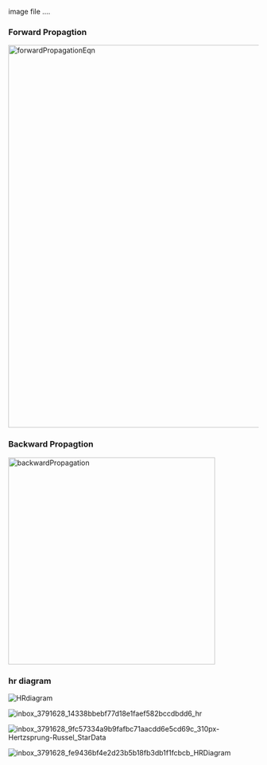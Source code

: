 image file ....


<h3> Forward Propagtion </h3>
<img width="769" alt="forwardPropagationEqn" src="https://github.com/Navi1313/SpaceProject/assets/121182901/86fefea1-299e-46cd-9e34-16c8b2a46fcc">

<h3> Backward Propagtion </h3>

<img width="416" alt="backwardPropagation" src="https://github.com/Navi1313/SpaceProject/assets/121182901/825dc8ec-8111-4a18-874d-c10c1241f323">

<h3> hr diagram </h3>

![HRdiagram](https://github.com/Navi1313/SpaceProject/assets/121182901/dc769a63-ba2d-4a3c-adb8-e7e4d5180f93)


![inbox_3791628_14338bbebf77d18e1faef582bccdbdd6_hr](https://github.com/Navi1313/SpaceProject/assets/121182901/1dea9cba-5c1a-4a4a-88b8-4f04065d4555)

![inbox_3791628_9fc57334a9b9fafbc71aacdd6e5cd69c_310px-Hertzsprung-Russel_StarData](https://github.com/Navi1313/SpaceProject/assets/121182901/c4fa7146-3d2b-4305-972d-894a7d0f82ef)


![inbox_3791628_fe9436bf4e2d23b5b18fb3db1f1fcbcb_HRDiagram](https://github.com/Navi1313/SpaceProject/assets/121182901/6b78e1b5-86b7-4437-910a-6decf830bf74)


